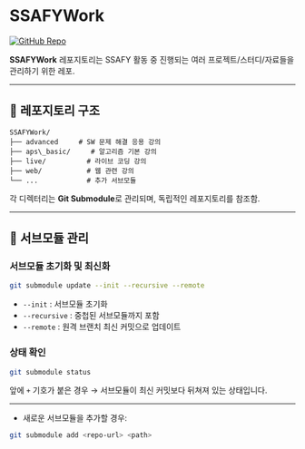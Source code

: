 # SSAFYWork

[![GitHub Repo](https://img.shields.io/badge/GitHub-SSAFYWork-blue?logo=github)](https://github.com/ChessPark0613/SSAFYWork)

**SSAFYWork** 레포지토리는 SSAFY 활동 중 진행되는 여러 프로젝트/스터디/자료들을 관리하기 위한 레포.  

---

## 📂 레포지토리 구조

```
SSAFYWork/
├── advanced     # SW 문제 해결 응용 강의
├── aps\_basic/     # 알고리즘 기본 강의
├── live/          # 라이브 코딩 강의
├── web/           # 웹 관련 강의
└── ...            # 추가 서브모듈
```

각 디렉터리는 **Git Submodule**로 관리되며, 독립적인 레포지토리를 참조함.

---

## 🚀 서브모듈 관리

### 서브모듈 초기화 및 최신화

```bash
git submodule update --init --recursive --remote
```

* `--init` : 서브모듈 초기화
* `--recursive` : 중첩된 서브모듈까지 포함
* `--remote` : 원격 브랜치 최신 커밋으로 업데이트

### 상태 확인

```bash
git submodule status
```

앞에 `+` 기호가 붙은 경우 → 서브모듈이 최신 커밋보다 뒤쳐져 있는 상태입니다.

---

* 새로운 서브모듈을 추가할 경우:

```bash
git submodule add <repo-url> <path>
```